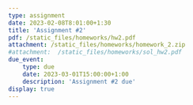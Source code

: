 ```yaml
---
type: assignment
date: 2023-02-08T8:01:00+1:30
title: 'Assignment #2'
pdf: /static_files/homeworks/hw2.pdf
attachment: /static_files/homeworks/homework_2.zip
#attachment:  /static_files/homeworks/sol_hw2.pdf
due_event: 
    type: due
    date: 2023-03-01T15:00:00+1:00
    description: 'Assignment #2 due'
display: true
---
```

